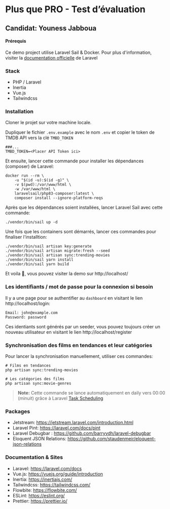 # Plus que PRO - Test d’évaluation

## Candidat: Youness Jabboua

#### Prérequis

Ce demo project utilise Laravel Sail & Docker.
Pour plus d'information, visiter la [documentation officielle](https://laravel.com/docs/installation#docker-installation-using-sail) de Laravel

### Stack

* PHP / Laravel
* Inertia
* Vue.js
* Tailwindcss

### Installation

Cloner le projet sur votre machine locale.

Dupliquer le fichier `.env.example` avec le nom `.env` et copier le token de TMDB API vers la clé `TMBD_TOKEN`

```dotenv
###...
TMBD_TOKEN=<Placer API Token ici>
```

Et ensuite, lancer cette commande pour installer les dépendances (composer) de Laravel:

```shell
docker run --rm \
    -u "$(id -u):$(id -g)" \
    -v $(pwd):/var/www/html \
    -w /var/www/html \
    laravelsail/php83-composer:latest \
    composer install --ignore-platform-reqs
```

Après que les dépendances soient installées, lancer Laravel Sail avec cette commande:

```shell
./vendor/bin/sail up -d
```

Une fois que les containers sont démarrés, lancer ces commandes pour finaliser l'installtion:

```shell
./vendor/bin/sail artisan key:generate
./vendor/bin/sail artisan migrate:fresh --seed
./vendor/bin/sail artisan sync:trending-movies
./vendor/bin/sail yarn install
./vendor/bin/sail yarn build
```

Et voila 🎉, vous pouvez visiter la demo sur http://localhost/

### Les identifiants / mot de passe pour la connexion si besoin

Il y a une page pour se authentifier au `dashboard` en visitant le lien http://localhost/login:

```
Email: john@example.com
Password: password
```

Ces identiants sont générés par un seeder, vous pouvez toujours créer un nouveau utilisateur en visitant le lien http://localhost/register

### Synchronisation des films en tendances et leur catégories

Pour lancer la synchronisation manuellement, utiliser ces commandes:

```shell
# Films en tendances
php artisan sync:trending-movies

# Les catégories des films
php artisan sync:movie-genres
```

> **Note:** Cette commande se lance automatiquement en daily vers 00:00 (minuit) grâce à Laravel [Task Scheduling](https://laravel.com/docs/scheduling)

### Packages

* Jetstream: https://jetstream.laravel.com/introduction.html
* Laravel Pint: https://laravel.com/docs/pint
* Laravel Debugbar : https://github.com/barryvdh/laravel-debugbar
* Eloquent JSON Relations: https://github.com/staudenmeir/eloquent-json-relations

### Documentation & Sites

* Laravel: https://laravel.com/docs
* Vue.js: https://vuejs.org/guide/introduction
* Inertia: https://inertiajs.com/
* Tailwindcss: https://tailwindcss.com/ 
* Flowbite: https://flowbite.com/
* ESLint: https://eslint.org/
* Prettier: https://prettier.io/

